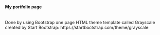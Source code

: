<h4> My portfolio page </h4>
<br>
Done by using Bootstrap one page HTML theme template called Grayscale created by Start Bootstrap: https://startbootstrap.com/theme/grayscale
